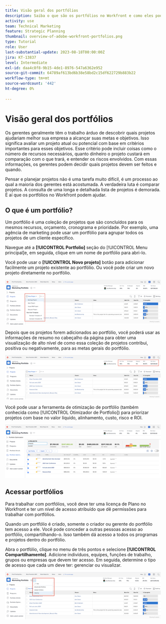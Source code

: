 ```yaml
---
title: Visão geral dos portfólios
description: Saiba o que são os portfólios no Workfront e como eles podem ajudar você a priorizar projetos e comparar projetos.
activity: use
team: Technical Marketing
feature: Strategic Planning
thumbnail: overview-of-adobe-workfront-portfolios.png
type: Tutorial
role: User
last-substantial-update: 2023-08-18T00:00:00Z
jira: KT-13837
level: Intermediate
exl-id: daa4c8f8-9b15-4de1-8976-547a6362e952
source-git-commit: 64789af613bd6b38e58bd2c15df622729b883b22
workflow-type: tm+mt
source-wordcount: '442'
ht-degree: 0%

---
```


# Visão geral dos portfólios

Os gerentes geralmente têm o trabalho árduo de descobrir quais projetos ajudariam melhor sua empresa a alcançar suas metas e objetivos. Isso significa avaliar um projeto atual ou potencial com base em critérios importantes para esses objetivos. Esse critério pode incluir coisas como o número de recursos necessários, quanto dinheiro o projeto custará em comparação com o que trará, e entender os riscos envolvidos. Com essas informações, os gerentes podem decidir quais projetos devem ser feitos e quando.

Pensar e planejar projetos não é uma tarefa muito difícil, é um processo ao qual a maioria dos gerentes está acostumada. A verdadeira luta é comparar projetos. A consulta de uma longa e detalhada lista de projetos é demorada. É aí que os portfólios no Workfront podem ajudar.

## O que é um portfólio?

Um portfólio é uma coleção de projetos que são concluídos para os mesmos recursos, orçamento, cronograma e prioridade. Por exemplo, uma agência de marketing pode usar um portfólio para agrupar todos os projetos de um cliente específico.

Navegue até a **[!UICONTROL Portfolio]** seção do [!UICONTROL Menu principal]e, em seguida, clique em um nome de portfólio para abri-lo.

Você pode usar o **[!UICONTROL Novo projeto]** botão para adicionar facilmente um projeto existente ao portfólio. Ou você pode criar um novo projeto diretamente no portfólio.

![Uma imagem do menu suspenso do [!UICONTROL Novo projeto] botão](assets/01-portfolio-management3.png)

Depois que os projetos forem adicionados ao portfólio, você poderá usar as informações de resumo no cabeçalho da página para obter uma visualização de alto nível de como essa coleção de projetos contribui, positiva ou negativamente, para as metas gerais do portfólio.

![Uma imagem das informações de resumo do portfólio no cabeçalho da página](assets/02-portfolio-management1.png)

Você pode usar a ferramenta de otimização de portfólio (também conhecida como [!UICONTROL Otimizador de Portfolio]) para priorizar projetos com base no valor líquido, alinhamento, custo, risco e ROI.

![Uma imagem de priorização de projetos em um portfólio](assets/03-portfolio-management2.png)

## Acessar portfólios

Para trabalhar com portfólios, você deve ter uma licença de Plano no Workfront e ter um nível de acesso atribuído que dê permissões para trabalhar com portfólios.

Quando um portfólio é criado, somente o criador ou gerente do portfólio tem acesso a ele. Você pode conceder a outras pessoas acesso ao portfólio, compartilhando-o. Isso também dá acesso a todos os programas e projetos dentro do portfólio.

Abra o portfólio, clique no menu de três pontos e selecione **[!UICONTROL Compartilhamento]**. Adicione indivíduos, equipes, funções de trabalho, grupos ou empresas que devem ter acesso. Em seguida, determine o tipo de acesso que cada um deve ter: gerenciar ou visualizar.

![Uma imagem do [!UICONTROL Compartilhamento] opção em uma [!DNL Workfront] portfólio](assets/04-portfolio-management11.png)

<!--
Pro-tips graphic
If a user can't access a specific portfolio, make sure it's shared with them. The Workfront access level determines that a user can access portfolios in general, but sharing makes sure they can see specific portfolios. 
-->

<!--
Learn more graphic and links to documentation articles
* Portfolio overview   
* Create a portfolio 
* Create and manage portfolios 
* Navigate within a portfolio 
* Share a portfolio   
-->
